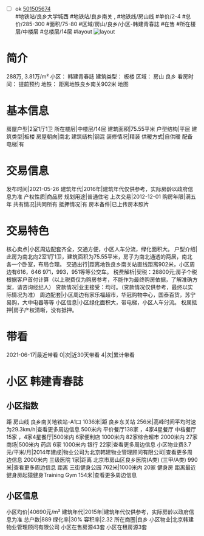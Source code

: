 - [ ] ok [501505674](https://bj.5i5j.com/ershoufang/501505674.html)  
 #地铁站/良乡大学城西 #地铁站/良乡南关 ,  #地铁线/房山线
#单价/2-4 #总价/285-300 #面积/75-80   #区域/房山/良乡/小区-韩建青春誌 #在售 #所在楼层/中楼层 #总楼层/14层 #layout 
![layout](http://image2a.5i5j.com/scm/HOUSE_CUSTOMER/031c2510338b42e196b1a8f10a9546b5.jpg_P5.jpg) 
# 简介 
 288万,  3.81万/m² 
小区： 韩建青春誌
建筑类型： 板楼
区域： 房山 良乡
看房时间： 提前预约
地铁： 距离地铁良乡南关902米 地图
# 基本信息 
 房屋户型|2室1厅1卫
所在楼层|中楼层/14层
建筑面积|75.55平米
户型结构|平层
建筑类型|板楼
房屋朝向|南北
建筑结构|钢混
装修情况|精装
供暖方式|自供暖
配备电梯|有
# 交易信息 
 发布时间|2021-05-26
建筑年代|2016年|建筑年代仅供参考，实际房龄以政府信息为准
产权性质|商品房
规划用途|普通住宅
上次交易|2012-12-01
购房年限|满五年
共有情况|共同所有
抵押情况|有
房本备件|已上传房本照片
# 交易特色 
 核心卖点|小区周边配套齐全，交通方便，小区人车分流，绿化面积大。
户型介绍|此房为南北向2室1厅1卫，建筑面积为75.55平米，房子为南北通透的两居，南北各一个卧室，布局合理。
交通出行|距离地铁良乡南关站直线距离902米，小区周边有616，646 971，993，951等等公交车。
税费解析|契税：28800元;房子个税根据客户首付计算（以上税费仅为购房参考，不能作为最终购房依据，了解准确方案，请咨询经纪人）
贷款情况|业主接受：均可。（贷款情况仅供参考，最终以实际情况为准）
周边配套|小区周边有家乐福超市，华冠购物中心，国泰百货，苏宁易购，大中电器等等
小区信息|小区绿化面积大，带电梯，小区人车分流。
权属抵押|房子产权清晰，没有抵押。
# 带看 
 2021-06-17|最近带看	 0|次|近30天带看	 4|次|累计带看
# 小区 韩建青春誌
## 小区指数 
 距 房山线 良乡南关地铁站-A1口 1036米|距 良乡东关站 256米|高峰时间平均时速为29.3km/h|查看更多周边信息
500米内 平价餐厅138家 ，4家4星餐厅
中档餐厅15家 ，4家4星餐厅|500米内 6家便利店
1000米内 82家综合超市
2000米内 27家商场|500米内 药店 6家
1000米内 银行 22家|查看更多周边信息
小区物业费3.7元/平米/月|2014年建成|物业公司为北京韩建物业管理顾问有限公司|查看更多周边信息
2000米内 三级医院 1家|距离 北京市房山区良乡医院(A类) (三甲/A类) 990米|查看更多周边信息
距离 三街健身公园 762米|1000米内 20家 健身房
距离最近健身房起猿健身Training Gym 154米|查看更多周边信息
## 小区信息 
 小区均价|40690元/m²
建筑年代|2015年|建筑年代仅供参考，实际房龄以政府信息为准
总户数|889
绿化率|30%
容积率|2.32
所在商圈|良乡
小区物业|北京韩建物业管理顾问有限公司
小区在售房源43套
小区在租房源3套
